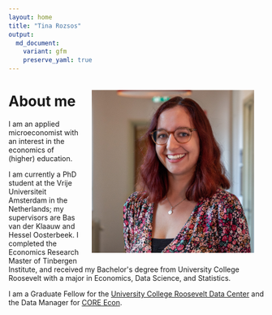```yaml
---
layout: home
title: "Tina Rozsos"
output:
  md_document:
    variant: gfm
    preserve_yaml: true
---
```


<img style="float: right; padding: 20px" src="assets/img/profile.jpg" width="320"/>

# About me

I am an applied microeconomist with an interest in the economics of
(higher) education. 

I am currently a PhD student at the Vrije Universiteit Amsterdam in the Netherlands; my supervisors are Bas van der
Klaauw and Hessel Oosterbeek. 
I completed the Economics Research Master of Tinbergen Institute, and received my Bachelor's degree from University College Roosevelt with a major in Economics, Data Science, and Statistics.

I am a Graduate Fellow for the [University College Roosevelt Data
Center](https://ucrdatacenter.github.io/) and the Data Manager for [CORE
Econ](https://www.core-econ.org/).
